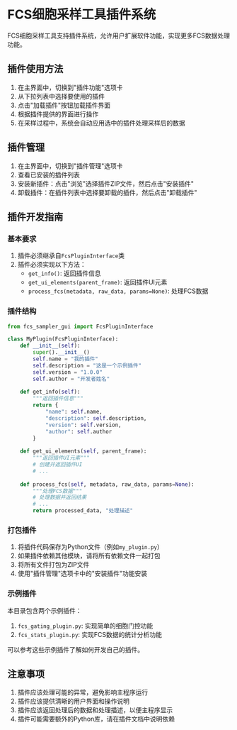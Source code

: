 # FCS细胞采样工具插件系统

FCS细胞采样工具支持插件系统，允许用户扩展软件功能，实现更多FCS数据处理功能。

## 插件使用方法

1. 在主界面中，切换到"插件功能"选项卡
2. 从下拉列表中选择要使用的插件
3. 点击"加载插件"按钮加载插件界面
4. 根据插件提供的界面进行操作
5. 在采样过程中，系统会自动应用选中的插件处理采样后的数据

## 插件管理

1. 在主界面中，切换到"插件管理"选项卡
2. 查看已安装的插件列表
3. 安装新插件：点击"浏览"选择插件ZIP文件，然后点击"安装插件"
4. 卸载插件：在插件列表中选择要卸载的插件，然后点击"卸载插件"

## 插件开发指南

### 基本要求

1. 插件必须继承自`FcsPluginInterface`类
2. 插件必须实现以下方法：
   - `get_info()`: 返回插件信息
   - `get_ui_elements(parent_frame)`: 返回插件UI元素
   - `process_fcs(metadata, raw_data, params=None)`: 处理FCS数据

### 插件结构

```python
from fcs_sampler_gui import FcsPluginInterface

class MyPlugin(FcsPluginInterface):
    def __init__(self):
        super().__init__()
        self.name = "我的插件"
        self.description = "这是一个示例插件"
        self.version = "1.0.0"
        self.author = "开发者姓名"
        
    def get_info(self):
        """返回插件信息"""
        return {
            "name": self.name,
            "description": self.description,
            "version": self.version,
            "author": self.author
        }
    
    def get_ui_elements(self, parent_frame):
        """返回插件UI元素"""
        # 创建并返回插件UI
        # ...
        
    def process_fcs(self, metadata, raw_data, params=None):
        """处理FCS数据"""
        # 处理数据并返回结果
        # ...
        return processed_data, "处理描述"
```

### 打包插件

1. 将插件代码保存为Python文件（例如`my_plugin.py`）
2. 如果插件依赖其他模块，请将所有依赖文件一起打包
3. 将所有文件打包为ZIP文件
4. 使用"插件管理"选项卡中的"安装插件"功能安装

### 示例插件

本目录包含两个示例插件：

1. `fcs_gating_plugin.py`: 实现简单的细胞门控功能
2. `fcs_stats_plugin.py`: 实现FCS数据的统计分析功能

可以参考这些示例插件了解如何开发自己的插件。

## 注意事项

1. 插件应该处理可能的异常，避免影响主程序运行
2. 插件应该提供清晰的用户界面和操作说明
3. 插件应该返回处理后的数据和处理描述，以便主程序显示
4. 插件可能需要额外的Python库，请在插件文档中说明依赖 